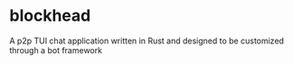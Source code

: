 # blockhead
A p2p TUI chat application written in Rust and designed to be customized through a bot framework
